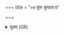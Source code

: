 +++
title = "०४ पुंसः कुष्ठात् प्र"

+++
<details><summary>मूलम् (GR)</summary>

पुंसः कुष्ठात् प्र क्षरति  
स्तोक आधीभिर् आभृतः । +++(Bhatt. ādhibhir)+++  
स ते हृदये वि वर्ततां  
प्र (…) ॥ +++(see 1e)+++
</details>